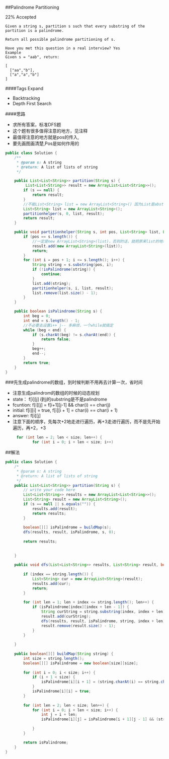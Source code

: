 ##Palindrome Partitioning

22% Accepted

	Given a string s, partition s such that every substring of the partition is a palindrome.

	Return all possible palindrome partitioning of s.

	Have you met this question in a real interview? Yes
	Example
	Given s = "aab", return:

	[
	  ["aa","b"],
	  ["a","a","b"]
	]

####Tags Expand
- Backtracking
- Depth First Search

####思路
- 求所有答案，标准DFS题
- 这个题有很多值得注意的地方，见注释
- 最值得注意的地方就是pos的传入,
- 要先画图画清楚,Pos是如何作用的

```java
public class Solution {
    /**
     * @param s: A string
     * @return: A list of lists of string
     */

    public List<List<String>> partition(String s) {
         List<List<String>> result = new ArrayList<List<String>>();
        if (s == null) {
            return result;
        }
        //不能List<String> list = new ArrayList<String>() 因为List是abstract类型
        List<String> list = new ArrayList<String>();
        partitionhelper(s, 0, list, result);
        return result;
    }

    public void partitionhelper(String s, int pos, List<String> list, List<List<String>> result) {
        if (pos == s.length()) {
        	//一定是new ArrayList<String>(list)，否则的话，就把原来list的地址跟result连起来了，如果list改变，那么result里边的内容也改变了
            result.add(new ArrayList<String>(list));
            return;
        }
        for (int i = pos + 1; i <= s.length(); i++) {
            String string = s.substring(pos, i);
            if (!isPalindrome(string)) {
                continue;
            }
            list.add(string);
            partitionhelper(s, i, list, result);
            list.remove(list.size() - 1);
        }
    }

    public boolean isPalindrome(String s) {
        int beg = 0;
        int end = s.length() - 1;
        //不必要去设置i++ j-- 多麻烦，一个while就搞定
        while (beg < end) {
            if (s.charAt(beg) != s.charAt(end)) {
                return false;
            }
            beg++;
            end--;
        }
        return true;
    }
}

```

###先生成palindrome的数组，到时候判断不用再去计算一次，省时间
- 注意生成palindrom的数组的时候的动态规划
- state： f[i][j] i到j的substring是不是palindrome
- fcuntion:  f[i][j] = f[i+1][j-1] && char(i) == char(j)
- initial: f[i][i] = true, f[i][i + 1] = char(i) == char(i + 1)
- answer: f[i][j]
-  注意下面的顺序，先每次+2地走进行遍历，再+3走进行遍历，而不是先开始遍历，再+2，+3
```java
	 for (int len = 2; len < size; len++) {
         	for (int i = 0; i + len < size; i++) 
```
##解法
```java
public class Solution {
    /*
     * @param s: A string
     * @return: A list of lists of string
     */
    public List<List<String>> partition(String s) {
        // write your code here
        List<List<String>> results = new ArrayList<List<String>>();
        List<String> result = new ArrayList<String>();
        if (s == null || s.equals("")) {
            results.add(result);
            return results;
        }
        
        boolean[][] isPalindrome = buildMap(s);
        dfs(results, result, isPalindrome, s, 0);
        
        return results;
        
        
    }
    
    public void dfs(List<List<String>> results, List<String> result, boolean[][] isPalindrome, String string, int index) {
        
        if (index == string.length()) {
            List<String> cur = new ArrayList<String>(result);
            results.add(cur);
            return;
        }
        
        for (int len = 1; len + index <= string.length(); len++) {
            if (isPalindrome[index][index + len - 1]) {
                String curString = string.substring(index, index + len); 
                result.add(curString);
                dfs(results, result, isPalindrome, string, index + len);
                result.remove(result.size() - 1);
            }
        }
        
    }
    
    public boolean[][] buildMap(String string) {
        int size = string.length();
        boolean[][] isPalindrome = new boolean[size][size];
        
        for (int i = 0; i < size; i++) {
            if (i + 1 < size) {
                isPalindrome[i][i + 1] = (string.charAt(i) == string.charAt(i + 1));
            }
            isPalindrome[i][i] = true;
        }
        
        for (int len = 2; len < size; len++) {
            for (int i = 0; i + len < size; i++) {
                int j = i + len;
                isPalindrome[i][j] = isPalindrome[i + 1][j - 1] && (string.charAt(i) == string.charAt(j));
                
            }
        }

        return isPalindrome;
    }
}
```
